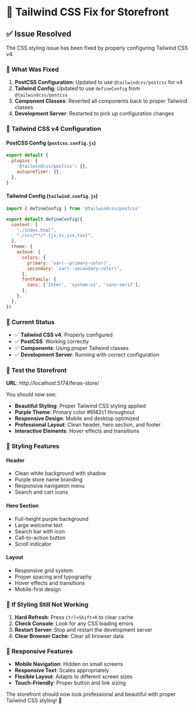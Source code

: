# 🎨 Tailwind CSS Fix for Storefront

## ✅ **Issue Resolved**

The CSS styling issue has been fixed by properly configuring Tailwind CSS v4.

### 🔧 **What Was Fixed**

1. **PostCSS Configuration**: Updated to use `@tailwindcss/postcss` for v4
2. **Tailwind Config**: Updated to use `defineConfig` from `@tailwindcss/postcss`
3. **Component Classes**: Reverted all components back to proper Tailwind classes
4. **Development Server**: Restarted to pick up configuration changes

### 🎨 **Tailwind CSS v4 Configuration**

#### PostCSS Config (`postcss.config.js`)
```javascript
export default {
  plugins: {
    '@tailwindcss/postcss': {},
    autoprefixer: {},
  },
}
```

#### Tailwind Config (`tailwind.config.js`)
```javascript
import { defineConfig } from '@tailwindcss/postcss'

export default defineConfig({
  content: [
    "./index.html",
    "./src/**/*.{js,ts,jsx,tsx}",
  ],
  theme: {
    extend: {
      colors: {
        primary: 'var(--primary-color)',
        secondary: 'var(--secondary-color)',
      },
      fontFamily: {
        sans: ['Inter', 'system-ui', 'sans-serif'],
      },
    },
  },
})
```

### 🚀 **Current Status**

- ✅ **Tailwind CSS v4**: Properly configured
- ✅ **PostCSS**: Working correctly
- ✅ **Components**: Using proper Tailwind classes
- ✅ **Development Server**: Running with correct configuration

### 🧪 **Test the Storefront**

**URL**: http://localhost:5174/feras-store/

You should now see:
- **Beautiful Styling**: Proper Tailwind CSS styling applied
- **Purple Theme**: Primary color #6f42c1 throughout
- **Responsive Design**: Mobile and desktop optimized
- **Professional Layout**: Clean header, hero section, and footer
- **Interactive Elements**: Hover effects and transitions

### 🎨 **Styling Features**

#### Header
- Clean white background with shadow
- Purple store name branding
- Responsive navigation menu
- Search and cart icons

#### Hero Section
- Full-height purple background
- Large welcome text
- Search bar with icon
- Call-to-action button
- Scroll indicator

#### Layout
- Responsive grid system
- Proper spacing and typography
- Hover effects and transitions
- Mobile-first design

### 🔄 **If Styling Still Not Working**

1. **Hard Refresh**: Press `Ctrl+Shift+R` to clear cache
2. **Check Console**: Look for any CSS loading errors
3. **Restart Server**: Stop and restart the development server
4. **Clear Browser Cache**: Clear all browser data

### 📱 **Responsive Features**

- **Mobile Navigation**: Hidden on small screens
- **Responsive Text**: Scales appropriately
- **Flexible Layout**: Adapts to different screen sizes
- **Touch-Friendly**: Proper button and link sizing

The storefront should now look professional and beautiful with proper Tailwind CSS styling! 🎉






